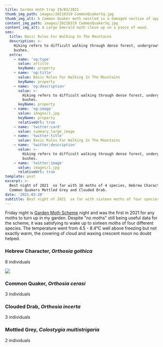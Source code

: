 ```yaml
---
title: Garden moth trap 19/03/2021
thumb_img_path: images/20210319 CommonQuakerSq.jpg
thumb_img_alt: A Common Quaker moth nestled in a damaged section of apple tree trunk..
content_img_path: images/20210319 CommonQuakerSq.jpg
content_img_alt: A Large Emerald moth close up on a piece of wood.
seo:
  title: Basic Rules For Walking In The Mountains
  description: >-
    Hiking refers to difficult walking through dense forest, undergrowth, or
    bushes.
  extra:
    - name: 'og:type'
      value: article
      keyName: property
    - name: 'og:title'
      value: Basic Rules For Walking In The Mountains
      keyName: property
    - name: 'og:description'
      value: >-
        Hiking refers to difficult walking through dense forest, undergrowth, or
        bushes.
      keyName: property
    - name: 'og:image'
      value: images/1.jpg
      keyName: property
      relativeUrl: true
    - name: 'twitter:card'
      value: summary_large_image
    - name: 'twitter:title'
      value: Basic Rules For Walking In The Mountains
    - name: 'twitter:description'
      value: >-
        Hiking refers to difficult walking through dense forest, undergrowth, or
        bushes.
    - name: 'twitter:image'
      value: images/1.jpg
      relativeUrl: true
template: post
excerpt: >-
  Best night of 2021  so far with 16 moths of 4 species, Hebrew Character,
  Common Quakers Mottled Grey and Clouded Drab.
date: '2021-03-20'
subtitle: Best night of 2021  so far with sixteen moths of four species.
---
```

Friday night is [Garden Moth Scheme](http://www.gardenmoths.org.uk/) night and was the first in 2021 for any moths to turn up in my garden. Despite "no moths" still being useful data for the scheme, it was satisfying to wake up to sixteen moths of four different species. The temperature went from 4.5 - 8.4°C well above freezing but not exactly warm, the covering of cloud and waxing crescent moon no doubt helped.

### Hebrew Character, *Orthosia gothica*

8 individuals

![](/images/20210320\_HebrewCharacter3.jpg)

### Common Quaker, *Orthosia cerasi*

3 individuals

### Clouded Drab, *Orthosia incerta*

3 individuals

### Mottled Grey, *Colostygia multistrigaria*

2 individuals
